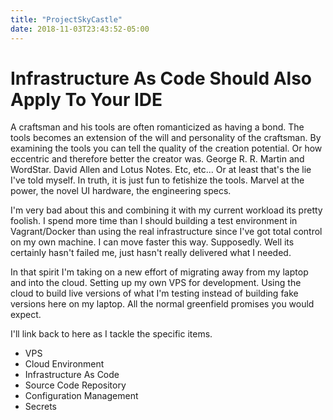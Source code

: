 ```yaml
---
title: "ProjectSkyCastle"
date: 2018-11-03T23:43:52-05:00
---
```

# Infrastructure As Code Should Also Apply To Your IDE
A craftsman and his tools are often romanticized as having a bond.  The tools becomes an extension of the will and personality of the craftsman.  By examining the tools you can tell the quality of the creation potential.  Or how eccentric and therefore better the creator was. George R. R. Martin and WordStar.  David Allen and Lotus Notes.  Etc, etc...  Or at least that's the lie I've told myself.  In truth, it is just fun to fetishize the tools.  Marvel at the power, the novel UI hardware, the engineering specs.  

I'm very bad about this and combining it with my current workload its pretty foolish.  I spend more time than I should building a test environment in Vagrant/Docker than using the real infrastructure since I've got total control on my own machine.  I can move faster this way.  Supposedly.  Well its certainly hasn't failed me, just hasn't really delivered what I needed.  

In that spirit I'm taking on a new effort of migrating away from my laptop and into the cloud.  Setting up my own VPS for development.  Using the cloud to build live versions of what I'm testing instead of building fake versions here on my laptop.  All the normal greenfield promises you would expect.  

I'll link back to here as I tackle the specific items.

* VPS
* Cloud Environment
* Infrastructure As Code
* Source Code Repository
* Configuration Management
* Secrets 
